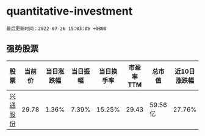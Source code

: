 # quantitative-investment

`最后更新时间：2022-07-26 15:03:05 +0800`

## 强势股票

|股票|当前价|当日涨跌幅|当日振幅|当日换手率|市盈率TTM|总市值|近10日涨跌幅|
|----|----|----|----|----|----|----|----|
|[兴通股份](https://xueqiu.com/S/SH603209)|29.78|1.36%|7.39%|15.25%|29.43|59.56亿|27.76%|
